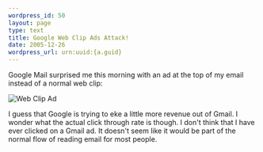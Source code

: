 ```yaml
--- 
wordpress_id: 50
layout: page
type: text
title: Google Web Clip Ads Attack!
date: 2005-12-26  
wordpress_url: urn:uuid:{a.guid}
---
```

Google Mail surprised me this morning with an ad at the top of my email instead of a normal web clip:

<img title="Web Clip Ad" src="http://kurt.karmalab.org/files/gmailAd.jpg" alt="Web Clip Ad" />

I guess that Google is trying to eke a little more revenue out of Gmail.  I wonder what the actual click through rate is though.  I don't think that I have ever clicked on a Gmail ad.  It doesn't seem like it would be part of the normal flow of reading email for most people.
